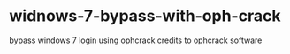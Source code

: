 # widnows-7-bypass-with-oph-crack
bypass windows 7 login using ophcrack
credits to ophcrack software
 
 
 
